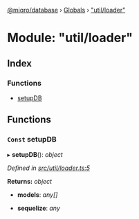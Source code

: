 [@miqro/database](../README.md) › [Globals](../globals.md) › ["util/loader"](_util_loader_.md)

# Module: "util/loader"

## Index

### Functions

* [setupDB](_util_loader_.md#const-setupdb)

## Functions

### `Const` setupDB

▸ **setupDB**(): *object*

*Defined in [src/util/loader.ts:5](https://github.com/claukers/miqro-sequelize/blob/3348ef6/src/util/loader.ts#L5)*

**Returns:** *object*

* **models**: *any[]*

* **sequelize**: *any*
